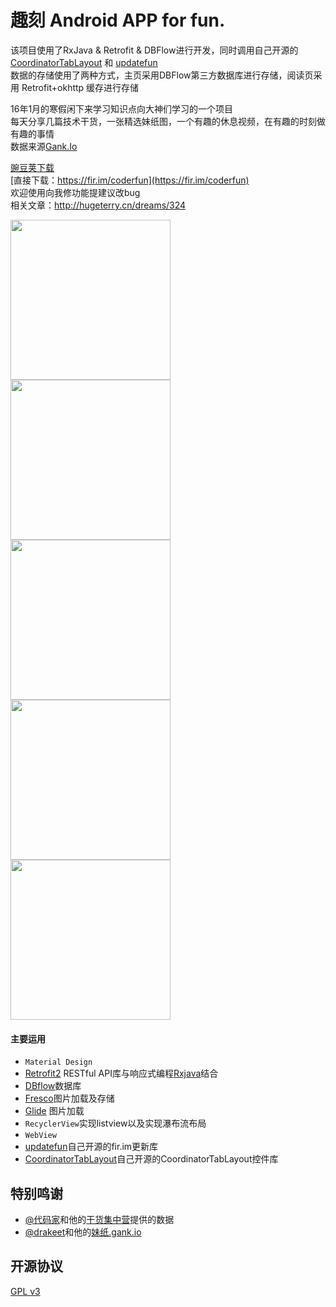 # 趣刻 Android APP for fun.

该项目使用了RxJava & Retrofit & DBFlow进行开发，同时调用自己开源的[CoordinatorTabLayout](https://github.com/hugeterry/CoordinatorTabLayout) 和 [updatefun](https://github.com/hugeterry/UpdateDemo)<br>
数据的存储使用了两种方式，主页采用DBFlow第三方数据库进行存储，阅读页采用 Retrofit+okhttp 缓存进行存储<br>

16年1月的寒假闲下来学习知识点向大神们学习的一个项目<br>
每天分享几篇技术干货，一张精选妹纸图，一个有趣的休息视频，在有趣的时刻做有趣的事情<br>
数据来源[Gank.Io](http://gank.io/)<br>

[豌豆荚下载](http://www.wandoujia.com/apps/cn.hugeterry.coderfun)<br>
[直接下载：https://fir.im/coderfun](https://fir.im/coderfun)<br>
欢迎使用向我修功能提建议改bug<br>
相关文章：http://hugeterry.cn/dreams/324

<img src="showUI/coderfun_1.jpg" width="256" /> <img src="showUI/coderfun_2.jpg" width="256" /> <img src="showUI/coderfun_3.jpg" width="256" /><br>
<img src="showUI/coderfun_4.jpg" width="256" /> <img src="showUI/coderfun_5.jpg" width="256" /><br>

#### 主要运用
- `Material Design`
- [Retrofit2](https://square.github.io/retrofit/) RESTful API库与响应式编程[Rxjava](https://github.com/ReactiveX/RxJava)结合
- [DBflow](https://github.com/Raizlabs/DBFlow)数据库
- [Fresco](http://fresco-cn.org/)图片加载及存储
- [Glide](https://github.com/bumptech/glide) 图片加载
- `RecyclerView`实现listview以及实现瀑布流布局
- `WebView`
- [updatefun](https://github.com/hugeterry/UpdateDemo)自己开源的fir.im更新库
- [CoordinatorTabLayout](https://github.com/hugeterry/CoordinatorTabLayout)自己开源的CoordinatorTabLayout控件库

## 特别鸣谢

- [@代码家](http://weibo.com/u/1628291124)和他的[干货集中营](http://gank.io)提供的数据
- [@drakeet](http://weibo.com/drak11t)和他的[妹纸.gank.io](https://github.com/drakeet/Meizhi)

## 开源协议

[GPL v3](LICENSE)
